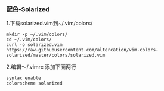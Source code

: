 ### 配色-Solarized
1.下载solarized.vim到~/.vim/colors/
```shell
mkdir -p ~/.vim/colors/
cd ~/.vim/colors/
curl -o solarized.vim https://raw.githubusercontent.com/altercation/vim-colors-solarized/master/colors/solarized.vim
```

2.编辑～/.vimrc 添加下面两行
```shell
syntax enable
colorscheme solarized
```
